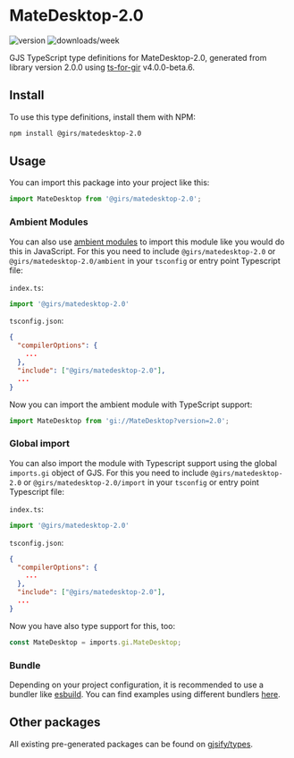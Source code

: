 
# MateDesktop-2.0

![version](https://img.shields.io/npm/v/@girs/matedesktop-2.0)
![downloads/week](https://img.shields.io/npm/dw/@girs/matedesktop-2.0)


GJS TypeScript type definitions for MateDesktop-2.0, generated from library version 2.0.0 using [ts-for-gir](https://github.com/gjsify/ts-for-gir) v4.0.0-beta.6.


## Install

To use this type definitions, install them with NPM:
```bash
npm install @girs/matedesktop-2.0
```

## Usage

You can import this package into your project like this:
```ts
import MateDesktop from '@girs/matedesktop-2.0';
```

### Ambient Modules

You can also use [ambient modules](https://github.com/gjsify/ts-for-gir/tree/main/packages/cli#ambient-modules) to import this module like you would do this in JavaScript.
For this you need to include `@girs/matedesktop-2.0` or `@girs/matedesktop-2.0/ambient` in your `tsconfig` or entry point Typescript file:

`index.ts`:
```ts
import '@girs/matedesktop-2.0'
```

`tsconfig.json`:
```json
{
  "compilerOptions": {
    ...
  },
  "include": ["@girs/matedesktop-2.0"],
  ...
}
```

Now you can import the ambient module with TypeScript support: 

```ts
import MateDesktop from 'gi://MateDesktop?version=2.0';
```

### Global import

You can also import the module with Typescript support using the global `imports.gi` object of GJS.
For this you need to include `@girs/matedesktop-2.0` or `@girs/matedesktop-2.0/import` in your `tsconfig` or entry point Typescript file:

`index.ts`:
```ts
import '@girs/matedesktop-2.0'
```

`tsconfig.json`:
```json
{
  "compilerOptions": {
    ...
  },
  "include": ["@girs/matedesktop-2.0"],
  ...
}
```

Now you have also type support for this, too:

```ts
const MateDesktop = imports.gi.MateDesktop;
```

### Bundle

Depending on your project configuration, it is recommended to use a bundler like [esbuild](https://esbuild.github.io/). You can find examples using different bundlers [here](https://github.com/gjsify/ts-for-gir/tree/main/examples).

## Other packages

All existing pre-generated packages can be found on [gjsify/types](https://github.com/gjsify/types).

